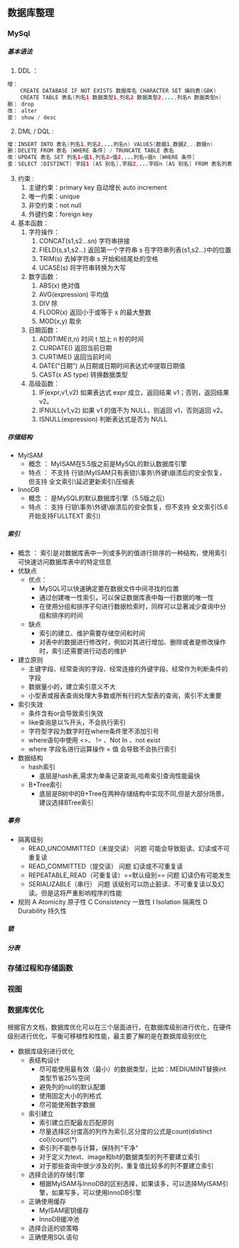 ## 数据库整理
### MySql
##### 基本语法
1. DDL ：
```Java
增： 
	CREATE DATABASE IF NOT EXISTS 数据库名 CHARACTER SET 编码表(GBK)
	CREATE TABLE 表名(列名1 数据类型1,列名2 数据类型2,...,列名n 数据类型n)
删： drop
改： alter
查： show / desc
```
2. DML / DQL : 
```Java
增：INSERT INTO 表名(列名1,列名2,...列名n) VALUES(数据1,数据2,..数据n)
删：DELETE FROM 表名 [WHERE 条件] / TRUNCATE TABLE 表名
改：UPDATE 表名 SET 列名1=值1,列名2=值2,...列名=值n [WHERE 条件]
查：SELECT [DISTINCT] 字段1 [AS 别名],字段2,...字段n [AS 别名] FROM 表名列表 WHERE 条件列表 GROUP BY 分组字段 HAVING 分组之后的条件 ORDER BY 排序字段1[DESC\ASC],排序字段2[DESC\ASC]... LIMIT 分页限定
```
3. 约束 :
	1. 主键约束：primary key  自动增长 auto increment
	2. 唯一约束：unique
	3. 非空约束：not null
	4. 外键约束：foreign key
4. 基本函数：
	1. 字符操作：
		1. CONCAT(s1,s2...sn)  字符串拼接
		2. FIELD(s,s1,s2...)   返回第一个字符串 s 在字符串列表(s1,s2...)中的位置
		3. TRIM(s)             去掉字符串 s 开始和结尾处的空格
		4. UCASE(s)            将字符串转换为大写
	2. 数字函数：
		1. ABS(x) 绝对值
		2. AVG(expression) 平均值
		3. DIV  除
		4. FLOOR(x) 返回小于或等于 x 的最大整数
		5. MOD(x,y)  取余
	3. 日期函数：
		1. ADDTIME(t,n)  时间 t 加上 n 秒的时间
		2. CURDATE()  返回当前日期
		3. CURTIME()  返回当前时间
		4. DATE(“日期”) 从日期或日期时间表达式中提取日期值
		5. CAST(x AS type)  转换数据类型
	4. 高级函数：
		1. IF(expr,v1,v2)  如果表达式 expr 成立，返回结果 v1；否则，返回结果 v2。
		2. IFNULL(v1,v2)   如果 v1 的值不为 NULL，则返回 v1，否则返回 v2。
		3. ISNULL(expression)  判断表达式是否为 NULL
##### 存储结构
- MyISAM
	- 概念 ： MyISAM在5.5版之前是MySQL的默认数据库引擎
	- 特点 ： 不支持	行锁(MyISAM只有表锁)\事务\外键\崩溃后的安全恢复，但支持 全文索引\延迟更新索引\压缩表
- InnoDB
	- 概念 ： 是MySQL的默认数据库引擎（5.5版之后）
	- 特点 ： 支持	行锁\事务\外键\崩溃后的安全恢复，但不支持 全文索引(5.6开始支持FULLTEXT 索引)
##### 索引
- 概念 ： 索引是对数据库表中一列或多列的值进行排序的一种结构，使用索引可快速访问数据库表中的特定信息
- 优缺点
	- 优点：
		- MySQL可以快速确定要在数据文件中间寻找的位置
		- 通过创建唯一性索引，可以保证数据库表中每一行数据的唯一性
		- 在使用分组和排序子句进行数据检索时，同样可以显著减少查询中分组和排序的时间
	- 缺点
		- 索引的建立、维护需要存储空间和时间
		- 对表中的数据进行修改时，例如对其进行增加、删除或者是修改操作时，索引还需要进行动态的维护
- 建立原则
	- 主键字段、经常查询的字段、经常连接的外键字段、经常作为判断条件的字段
	- 数据量小的，建立索引意义不大
	- 小型表或报表查询处理大多数或所有行的大型表的查询，索引不太重要
- 索引失效
	- 条件含有or会导致索引失效
	- like查询是以%开头，不会执行索引
	- 字符型字段为数字时在where条件里不添加引号
	- where语句中使用 <>、 != 、Not In 、not exist
	- where 字段名进行运算操作 = 值  会导致不会执行索引
- 数据结构
	- hash索引
		- 底层是hash表,需求为单条记录查询,哈希索引查询性能最快
	- B+Tree索引
		- 底层是B树中的B+Tree在两种存储结构中实现不同,但是大部分场景，建议选择BTree索引
##### 事务
- 隔离级别
	- READ_UNCOMMITTED（未提交读）              问题  可能会导致脏读、幻读或不可重复读
	- READ_COMMITTED（提交读）                  问题  幻读或不可重复读
	- REPEATABLE_READ（可重复读）==默认级别==        问题  幻读仍有可能发生
	- SERIALIZABLE（串行）                      问题  该级别可以防止脏读、不可重复读以及幻读。但是这将严重影响程序的性能
- 规则
	A	Atomicity	原子性
	C	Consistency	一致性
	I	Isolation	隔离性
	D	Durability	持久性
##### 锁

##### 分表
### 存储过程和存储函数

### 视图

### 数据库优化
根据官方文档，数据库优化可以在三个层面进行，在数据库级别进行优化，在硬件级别进行优化，平衡可移植性和性能，最主要了解的是在数据库级别优化
- 数据库级别进行优化
	- 表结构设计
		- 尽可能使用最有效（最小）的数据类型，比如：MEDIUMINT替换int类型节省25%空间
		- 避免列的null的默认配置
		- 使用固定大小的列格式
		- 尽可能使用数字数据
	- 索引建立
		- 索引建立匹配最左匹配原则
		- 尽量选择区分度高的列作为索引,区分度的公式是count(distinct col)/count(*)
		- 索引列不能参与计算，保持列“干净"
		- 对于定义为text、image和bit的数据类型的列不要建立索引
		- 对于那些查询中很少涉及的列，重复值比较多的列不要建立索引
	- 选择合适的存储引擎
		- 根据MyISAM与InnoDB的区别选择，如果读多，可以选择MyISAM引擎，如果写多，可以使用InnoDB引擎
	- 正确使用缓存
		- MyISAM密钥缓存
		- InnoDB缓冲池
	- 选择合适的锁策略
	- 正确使用SQL语句